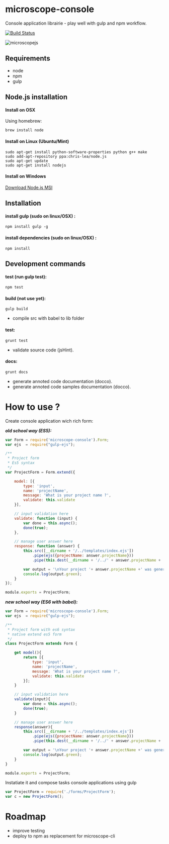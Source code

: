 microscope-console
==================

Console application librairie - play well with gulp and npm workflow.

[![Build Status](https://travis-ci.org/microscopejs/microscope-console.svg?branch=master)](https://travis-ci.org/microscopejs/microscope-console)

![microscopejs](http://microscopejs.com/images/mcsp_bg.png)

Requirements
------------

* node
* npm
* gulp

Node.js installation
--------------------

#### Install on OSX

Using homebrew:

	brew install node

#### Install on Linux (Ubuntu/Mint)

	sudo apt-get install python-software-properties python g++ make
	sudo add-apt-repository ppa:chris-lea/node.js
	sudo apt-get update
	sudo apt-get install nodejs

#### Install on Windows

[Download Node.js MSI](http://nodejs.org/download/)

Installation
------------

#### install gulp (sudo on linux/OSX) :

	npm install gulp -g

#### install dependencies (sudo on linux/OSX) :

	npm install

Development commands
--------------------

#### test (run gulp test):

	npm test

#### build (not use yet):

	gulp build

* compile src with babel to lib folder

#### test:

	grunt test
	
* validate source code (jsHint).

#### docs:

	grunt docs
	
* generate annoted code documentation (docco).
* generate annoted code samples documentation (docco).

How to use ?
============

Create console application wich rich form:

***old school way (ES5):***

```js
var Form = require('microscope-console').Form;
var ejs  = require("gulp-ejs");

/**
 * Project form
 * Es5 syntax
 */
var ProjectForm = Form.extend({

	model: [{
		type: 'input',
		name: 'projectName',
		message: 'What is your project name ?',
		validate: this.validate
	}],

	// input validation here
	validate: function (input) {
		var done = this.async();
		done(true);
	},

	// manage user answer here
	response: function (answer) {
		this.src([__dirname + '/../templates/index.ejs'])
			.pipe(ejs({projectName: answer.projectName}))
			.pipe(this.dest(__dirname + '/../' + answer.projectName + '/'));

		var output = '\nYour project '+ answer.projectName +' was generated !';
		console.log(output.green);
	}
});

module.exports = ProjectForm;
```

***new school way (ES6 with babel):***

```js
var Form = require('microscope-console').Form;
var ejs  = require("gulp-ejs");

/**
 * Project form with es6 syntax
 * native extend es5 form
 */
class ProjectForm extends Form {

	get model(){
		return [{
			type: 'input',
			name: 'projectName',
			message: 'What is your project name ?',
			validate: this.validate
		}];
	}

	// input validation here
	validate(input){
		var done = this.async();
		done(true);
	}

	// manage user answer here
	response(answer){
		this.src([__dirname + '/../templates/index.ejs'])
			.pipe(ejs({projectName: answer.projectName}))
			.pipe(this.dest(__dirname + '/../' + answer.projectName + '/'));

		var output = '\nYour project '+ answer.projectName +' was generated !';
		console.log(output.green);
	}
}

module.exports = ProjectForm;
```

Instatiate it and compose tasks console applications using gulp

```js
var ProjectForm = require('./forms/ProjectForm');
var c = new ProjectForm();
```

Roadmap
=======

* improve testing
* deploy to npm as replacement for microscope-cli